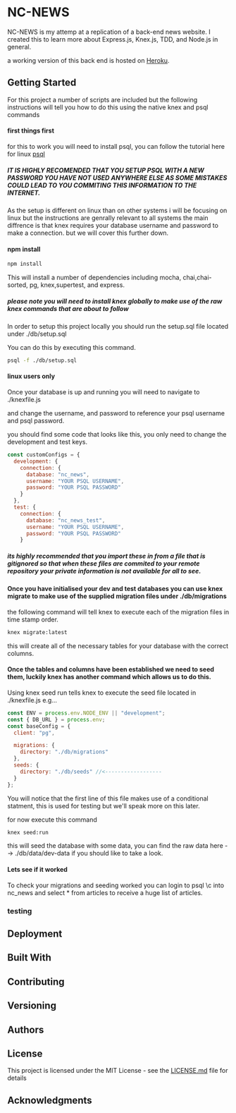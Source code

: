 # NC-NEWS

NC-NEWS is my attemp at a replication of a back-end news website.
I created this to learn more about Express.js, Knex.js, TDD, and Node.js in general.

a working version of this back end is hosted on [Heroku](https://pure-falls-39051.herokuapp.com/api).

## Getting Started

For this project a number of scripts are included but the following instructions will tell you how to do this using the native knex and psql commands

#### first things first

for this to work you will need to install psql, you can follow the tutorial here for linux [psql](https://www.digitalocean.com/community/tutorials/how-to-install-and-use-postgresql-on-ubuntu-16-04)

##### IT IS HIGHLY RECOMENDED THAT YOU SETUP PSQL WITH A NEW PASSWORD YOU HAVE NOT USED ANYWHERE ELSE AS SOME MISTAKES COULD LEAD TO YOU COMMITING THIS INFORMATION TO THE INTERNET.

As the setup is different on linux than on other systems i will be focusing on linux but the instructions are genrally relevant to all systems
the main diffrence is that knex requires your database username and password to make a connection.
but we will cover this further down.

#### npm install

```bash
npm install
```

This will install a number of dependencies including mocha, chai,chai-sorted, pg, knex,supertest, and express.

##### please note you will need to install knex globally to make use of the raw knex commands that are about to follow

In order to setup this project locally you should run the setup.sql file located under ./db/setup.sql

You can do this by executing this command.

```bash
psql -f ./db/setup.sql
```

#### linux users only

Once your database is up and running you will need to navigate to ./knexfile.js

and change the username, and password to reference your psql username and psql password.

you should find some code that looks like this, you only need to change the development and test keys.

```js
const customConfigs = {
  development: {
    connection: {
      database: "nc_news",
      username: "YOUR PSQL USERNAME",
      password: "YOUR PSQL PASSWORD"
    }
  },
  test: {
    connection: {
      database: "nc_news_test",
      username: "YOUR PSQL USERNAME",
      password: "YOUR PSQL PASSWORD"
    }
```

##### its highly recommended that you import these in from a file that is gitignored so that when these files are commited to your remote repository your private information is not available for all to see.

#### Once you have initialised your dev and test databases you can use knex migrate to make use of the supplied migration files under ./db/migrations

the following command will tell knex to execute each of the migration files in time stamp order.

```bash
knex migrate:latest
```

this will create all of the necessary tables for your database with the correct columns.

#### Once the tables and columns have been established we need to seed them, luckily knex has another command which allows us to do this.

Using knex seed run tells knex to execute the seed file located in ./knexfile.js
e.g...

```js
const ENV = process.env.NODE_ENV || "development";
const { DB_URL } = process.env;
const baseConfig = {
  client: "pg",

  migrations: {
    directory: "./db/migrations"
  },
  seeds: {
    directory: "./db/seeds" //<------------------
  }
};
```

You will notice that the first line of this file makes use of a conditional statment, this is used for testing but we'll speak more on this later.

for now execute this command

```bash
knex seed:run
```

this will seed the database with some data, you can find the raw data here --> ./db/data/dev-data if you should like to take a look.

#### Lets see if it worked

To check your migrations and seeding worked you can login to psql \c into nc_news and select \* from articles
to receive a huge list of articles.

### testing

## Deployment

## Built With

## Contributing

## Versioning

## Authors

## License

This project is licensed under the MIT License - see the [LICENSE.md](LICENSE.md) file for details

## Acknowledgments
